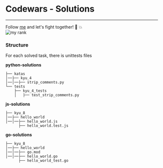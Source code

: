 # Codewars - Solutions

___
Follow [me](https://www.codewars.com/users/krbtsv) and let's fight together! :facepunch: :collision:  
![my rank](https://www.codewars.com/users/krbtsv/badges/large)

### Structure

For each solved task, there is unittests files

**python-solutions**

```
├── katas
│──├── kyu_4
│──│──├── strip_comments.py
└── tests
    ├── kyu_4_tests
    │   ├── test_strip_comments.py
```  

**js-solutions**

```
├── kyu_8
│──├── hello_world
│──│──├── hello_world.js
      ├── hello_world.test.js
```

**go-solutions**

```
├── kyu_8
│──├── hello_world
│──│──├── go.mod
│──│──├── hello_world.go
      ├── hello_world_test.go
```
